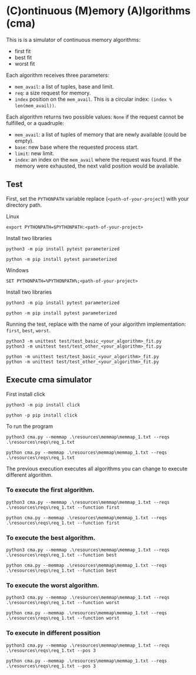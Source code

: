 # (C)ontinuous (M)emory (A)lgorithms (cma)

This is is a simulator of continuous memory algorithms:

   * first fit
   * best fit
   * worst fit

Each algorithm receives three parameters:
   * `mem_avail`: a list of tuples, base and limit.
   * `req`: a size request for memory.
   * `index` position on the `mem_avail`. This is a circular index: `(index % len(mem_avail))`.

Each algorithm returns two possible values: `None` if the
request cannot be fulfilled, or a quadruple:
   * `mem_avail`: a list of tuples of memory that are newly available (could be empty).
   * `base`: new base where the requested process start.
   * `limit`: new limit.
   * `index`: an index on the `mem_avail` where the request was found. If the
     memory were exhausted, the next valid position would be available.

## Test

First, set the `PYTHONPATH` variable replace (`<path-of-your-project`)
with your directory path.

Linux

```shell
export PYTHONPATH=$PYTHONPATH:<path-of-your-project>
```

Install two libraries

```shell
python3 -m pip install pytest parameterized
```

```shell
python -m pip install pytest parameterized
```

Windows

```shell
SET PYTHONPATH=%PYTHONPATH%;<path-of-your-project>
```

Install two libraries

```shell
python3 -m pip install pytest parameterized
```

```shell
python -m pip install pytest parameterized
```


Running the test, replace with the name of your algorithm implementation: `first`, `best`, `worst`.

```shell
python3 -m unittest test/test_basic_<your_algorithm>_fit.py
python3 -m unittest test/test_other_<your_algorithm>_fit.py
```

```shell
python -m unittest test/test_basic_<your_algorithm>_fit.py
python -m unittest test/test_other_<your_algorithm>_fit.py
```

## Execute cma simulator

First install click

```shell
python3 -m pip install click
```

```shell
python -p pip install click
```

To run the program

```shell
python3 cma.py --memmap .\resources\memmap\memmap_1.txt --reqs .\resources\reqs\req_1.txt
```

```shell
python cma.py --memmap .\resources\memmap\memmap_1.txt --reqs .\resources\reqs\req_1.txt
```

The previous execution executes all algorithms you can change to execute different algorithm.

### To execute the first algorithm.

```shell
python3 cma.py --memmap .\resources\memmap\memmap_1.txt --reqs .\resources\reqs\req_1.txt --function first
```

```shell
python cma.py --memmap .\resources\memmap\memmap_1.txt --reqs .\resources\reqs\req_1.txt --function first
```

### To execute the best algorithm.

```shell
python3 cma.py --memmap .\resources\memmap\memmap_1.txt --reqs .\resources\reqs\req_1.txt --function best
```

```shell
python cma.py --memmap .\resources\memmap\memmap_1.txt --reqs .\resources\reqs\req_1.txt --function best
```

### To execute the worst algorithm.

```shell
python3 cma.py --memmap .\resources\memmap\memmap_1.txt --reqs .\resources\reqs\req_1.txt --function worst
```

```shell
python cma.py --memmap .\resources\memmap\memmap_1.txt --reqs .\resources\reqs\req_1.txt --function worst
```

### To execute in different possition

```shell
python3 cma.py --memmap .\resources\memmap\memmap_1.txt --reqs .\resources\reqs\req_1.txt --pos 3
```

```shell
python cma.py --memmap .\resources\memmap\memmap_1.txt --reqs .\resources\reqs\req_1.txt --pos 3
```




